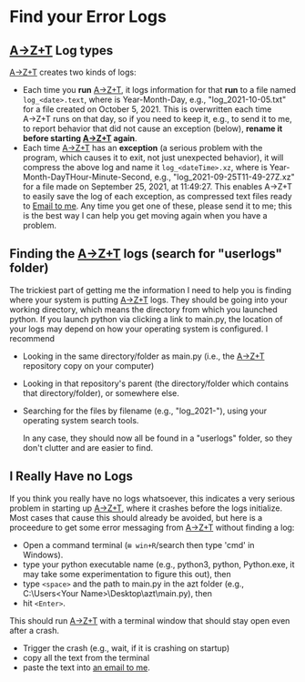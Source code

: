 # Find your Error Logs

## [A→Z+T] Log types
[A→Z+T] creates two kinds of logs:
- Each time you **run** [A→Z+T], it logs information for that **run** to a file named `log_<date>.text`, where <date> is Year-Month-Day, e.g., "log_2021-10-05.txt" for a file created on October 5, 2021.
  This is overwritten each time A→Z+T runs on that day, so if you need to keep it, e.g., to send it to me, to report behavior that did not cause an exception (below), **rename it before starting [A→Z+T] again**.
- Each time [A→Z+T] has an **exception** (a serious problem with the program, which causes it to exit, not just unexpected behavior), it will compress the above log and name it `log_<dateTime>.xz`, where <dateTime> is Year-Month-DayTHour-Minute-Second, e.g., "log_2021-09-25T11-49-27Z.xz" for a file made on September 25, 2021, at 11:49:27. This enables A→Z+T to easily save the log of each exception, as compressed text files ready to [Email to me](BUGS.md). Any time you get one of these, please send it to me; this is the best way I can help you get moving again when you have a problem.

## Finding the [A→Z+T] logs (search for "userlogs" folder)
The trickiest part of getting me the information I need to help you is finding where your system is putting [A→Z+T] logs.
They should be going into your working directory, which means the directory from which you launched python.
If you launch python via clicking a link to main.py, the location of your logs may depend on how your operating system is configured. I recommend

- Looking in the same directory/folder as main.py (i.e., the [A→Z+T] repository copy on your computer)
- Looking in that repository's parent (the directory/folder which contains that directory/folder), or somewhere else.
- Searching for the files by filename (e.g., "log_2021-"), using your operating system search tools.

  In any case, they should now all be found in a "userlogs" folder, so they don't clutter and are easier to find.

## I Really Have no Logs
If you think you really have no logs whatsoever, this indicates a very serious problem in starting up [A→Z+T], where it crashes before the logs initialize. Most cases that cause this should already be avoided, but here is a proceedure to get some error messaging from [A→Z+T] without finding a log:

- Open a command terminal (`⊞ win+R`/search then type 'cmd' in Windows).
- type your python executable name (e.g., python3, python, Python.exe, it may take some experimentation to figure this out), then
- type `<space>` and the path to main.py in the azt folder (e.g., C:\Users\<Your Name>\Desktop\azt\main.py), then
- hit `<Enter>`.

This should run [A→Z+T]  with a terminal window that should stay open even after a crash.
- Trigger the crash (e.g., wait, if it is crashing on startup)
- copy all the text from the terminal
- paste the text into [an email to me](BUGS.md).

[A→Z+T]:  https://github.com/kent-rasmussen/azt
[WeSay]:  https://software.sil.org/wesay/
[FLEx]: https://software.sil.org/fieldworks/
[LIFT]: https://code.google.com/archive/p/lift-standard/
[CAWL]: http://www.comparalex.org/resources/SIL%20Comparative%20African%20Word%20List.pdf
